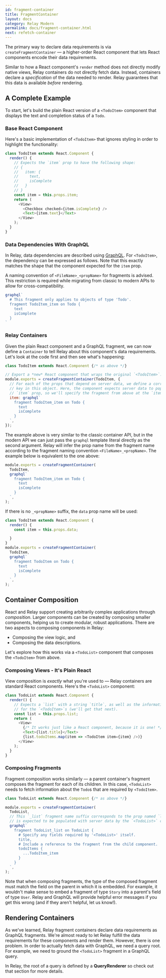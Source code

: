 ```yaml
---
id: fragment-container
title: FragmentContainer
layout: docs
category: Relay Modern
permalink: docs/fragment-container.html
next: refetch-container
---
```


The primary way to declare data requirements is via `createFragmentContainer` — a higher-order React component that lets React components encode their data requirements.

Similar to how a React component's `render` method does not directly modify native views, Relay containers do not directly fetch data. Instead, containers declare a *specification* of the data needed to render. Relay guarantees that this data is available *before* rendering.

## A Complete Example

To start, let's build the plain React version of a `<TodoItem>` component that displays the text and completion status of a `Todo`.

### Base React Component
Here's a basic implementation of `<TodoItem>` that ignores styling in order to highlight the functionality:

```javascript
class TodoItem extends React.Component {
  render() {
    // Expects the `item` prop to have the following shape:
    // {
    //   item: {
    //     text,
    //     isComplete
    //   }
    // }
    const item = this.props.item;
    return (
      <View>
        <Checkbox checked={item.isComplete} />
        <Text>{item.text}</Text>
      </View>
    );
  }
}
```

### Data Dependencies With GraphQL

In Relay, data dependencies are described using [GraphQL](https://github.com/facebook/graphql). For `<TodoItem>`, the dependency can be expressed as follows. Note that this exactly matches the shape that the component expected for the `item` prop.

A naming convention of `<FileName>_<propName>` for fragments is advised. This restriction is required while migrating from classic to modern APIs to allow for cross-compatibility.

```javascript
graphql`
  # This fragment only applies to objects of type 'Todo'.
  fragment TodoItem_item on Todo {
    text
    isComplete
  }
`
```

### Relay Containers

Given the plain React component and a GraphQL fragment, we can now define a `Container` to tell Relay about this component's data requirements. Let's look at the code first and then see what's happening:

```javascript
class TodoItem extends React.Component {/* as above */}

// Export a *new* React component that wraps the original `<TodoItem>`.
module.exports = createFragmentContainer(TodoItem, {
  // For each of the props that depend on server data, we define a corresponding
  // key in this object. Here, the component expects server data to populate the
  // `item` prop, so we'll specify the fragment from above at the `item` key.
  item: graphql`
    fragment TodoItem_item on Todo {
      text
      isComplete
    }
  `,
});
```

The example above is very similar to the classic container API, but in the modern API we can just pass the `graphql` template literal directly as the second argument. Relay will infer the prop name from the fragment name according to the fragment naming convention `<FileName>_<propName>`. The example below is equivalent to the one above:

```javascript
module.exports = createFragmentContainer(
  TodoItem,
  graphql`
    fragment TodoItem_item on Todo {
      text
      isComplete
    }
  `,
);
```

If there is no `_<propName>` suffix, the `data` prop name will be used:

```javascript
class TodoItem extends React.Component {
  render() {
    const item = this.props.data;

  }
}
module.exports = createFragmentContainer(
  TodoItem,
  graphql`
    fragment TodoItem on Todo {
      text
      isComplete
    }
  `,
);
```

## Container Composition

React and Relay support creating arbitrarily complex applications through *composition*. Larger components can be created by composing smaller components, helping us to create modular, robust applications. There are two aspects to composing components in Relay:

- Composing the view logic, and
- Composing the data descriptions.

Let's explore how this works via a `<TodoList>` component that composes the `<TodoItem>` from above.

### Composing Views - It's Plain React

View composition is *exactly* what you're used to — Relay containers are standard React components. Here's the `<TodoList>` component:

```javascript
class TodoList extends React.Component {
  render() {
    // Expects a `list` with a string `title`, as well as the information
    // for the `<TodoItem>`s (we'll get that next).
    const list = this.props.list;
    return (
      <View>
        {/* It works just like a React component, because it is one! */}
        <Text>{list.title}</Text>
        {list.todoItems.map(item => <TodoItem item={item} />)}
      </View>
    );
  }
}
```

### Composing Fragments

Fragment composition works similarly — a parent container's fragment composes the fragment for each of its children. In this case, `<TodoList>` needs to fetch information about the `Todo`s that are required by `<TodoItem>`.

```javascript
class TodoList extends React.Component {/* as above */}

module.exports = createFragmentContainer(
  TodoList,
  // This `_list` fragment name suffix corresponds to the prop named `list` that
  // is expected to be populated with server data by the `<TodoList>` component.
  graphql`
    fragment TodoList_list on TodoList {
      # Specify any fields required by '<TodoList>' itself.
      title,
      # Include a reference to the fragment from the child component.
      todoItems {
        ...TodoItem_item
      }
    }
  `,
);
```

Note that when composing fragments, the type of the composed fragment must match the field on the parent in which it is embedded. For example, it wouldn't make sense to embed a fragment of type `Story` into a parent's field of type `User`. Relay and GraphQL will provide helpful error messages if you get this wrong (and if they aren't helpful, let us know!).

## Rendering Containers

As we've learned, Relay fragment containers declare data requirements as GraphQL fragments.
We're almost ready to let Relay fulfill the data requirements for these components and render them. However, there is one problem. In order to actually fetch data with GraphQL, we need a query root. For example, we need to ground the `<TodoList>` fragment in a GraphQL query.

In Relay, the root of a query is defined by a **QueryRenderer** so check out that section for more details.
